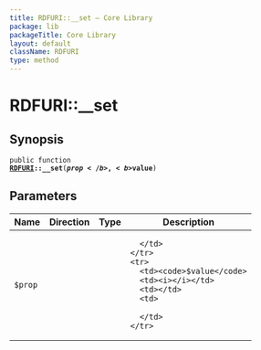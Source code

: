 ```yaml
---
title: RDFURI::__set — Core Library
package: lib
packageTitle: Core Library
layout: default
className: RDFURI
type: method
---
```


# RDFURI::__set

## Synopsis

<code>public function <b><a href="RDFURI">RDFURI</a>::__set</b>(<b>$prop</b>, <b>$value</b>)</code>

## Parameters

<table>
  <thead>
    <tr>
      <th>Name</th>
      <th>Direction</th>
      <th>Type</th>
      <th>Description</th>
    </tr>
  </thead>
  <tbody>
    <tr>
      <td><code>$prop</code>
      <td><i></i></td>
      <td></td>
      <td>

      </td>
    </tr>
    <tr>
      <td><code>$value</code>
      <td><i></i></td>
      <td></td>
      <td>

      </td>
    </tr>
  </tbody>
</table>

